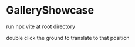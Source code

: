 # GalleryShowcase

run npx vite at root directory <br>

double click the ground to translate to that position <br>

